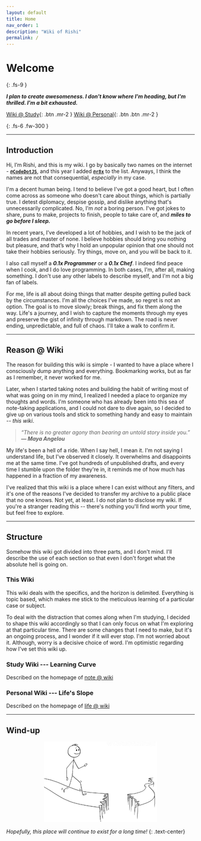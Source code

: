 ```yaml
---
layout: default
title: Home
nav_order: 1
description: "Wiki of Rishi"
permalink: /
---
```


# Welcome
{: .fs-9 }

__*I plan to create awesomeness. I don't know where I'm heading, but I'm thrilled. I'm a bit exhausted.*__


[Wiki @ Study](https://r8w.github.io/notes){: .btn .mr-2 } [Wiki @ Personal](https://r8w.github.io/personal){: .btn .btn .mr-2 }

{: .fs-6 .fw-300  }

<!-- ![Life](https://dl3.pushbulletusercontent.com/ky9Dnjat0S1NlygivFrEIcxZdfqBHqwG/158850776_441327147191923_8790429279939182606_n.jpg)

*This picture was taken by my friend in 2015.*
{: .fs-4 .text-center .fw-500 } -->

---

## Introduction

Hi, I’m Rishi, and this is my wiki. I go by basically two names on the internet - __[`@CodeDotJS`](https://github.com/CodeDotJS)__, and this year I added __[`@r8x`](https://ir8x.me)__ to the list. Anyways, I think the names are not that consequential, *especially* in my case.

I'm a decent human being. I tend to believe I've got a good heart, but I often come across as someone who doesn't care about things, which is partially true. I detest diplomacy, despise gossip, and dislike anything that's unnecessarily complicated. No, I'm *not* a boring person. I've got jokes to share, puns to make, projects to finish, people to take care of, and *__miles to go before I sleep.__*

In recent years, I’ve developed a lot of hobbies, and I wish to be the jack of all trades and master of none. I believe hobbies should bring you nothing but pleasure, and that’s why I hold an unpopular opinion that one should not take their hobbies seriously. Try things, move on, and you will be back to it.

I also call myself a __*0.1x Programmer*__ or a __*0.1x Chef*__. I indeed find peace when I cook, and I do love programming. In both cases, I'm, after all, making something. I don't use any other labels to describe myself, and I'm not a big fan of labels.

For me, life is all about doing things that matter despite getting pulled back by the circumstances. I'm all the choices I've made, so regret is not an option. The goal is to move slowly; break things, and fix them along the way. Life's a journey, and I wish to capture the moments through my eyes and preserve the gist of infinity through markdown. The road is never ending, unpredictable, and full of chaos. I'll take a walk to confirm it.

---

## Reason @ Wiki

The reason for building this wiki is simple - I wanted to have a place where I consciously dump anything and everything. Bookmarking works, but as far as I remember, it never worked for me.

Later, when I started taking notes and building the habit of writing most of what was going on in my mind, I realized I needed a place to organize my thoughts and words. I'm someone who has already been into this sea of note-taking applications, and I could not dare to dive again, so I decided to give up on various tools and stick to something handy and easy to maintain -- *this wiki*.

> *“There is no greater agony than bearing an untold story inside you.”*
	__― *Maya Angelou*__

My life's been a hell of a ride. When I say hell, I mean it. I'm not saying I understand life, but I've observed it closely. It overwhelms and disappoints me at the same time. I've got hundreds of unpublished drafts, and every time I stumble upon the folder they're in, it reminds me of how much has happened in a fraction of my awareness.

I've realized that this wiki is a place where I can exist without any filters, and it's one of the reasons I've decided to transfer my archive to a public place that no one knows. Not yet, at least. I do not plan to disclose my wiki. If you're a stranger reading this -- there's nothing you'll find worth your time, but feel free to explore.

---

## Structure

Somehow this wiki got divided into three parts, and I don't mind. I'll describe the use of each section so that even I don't forget what the absolute hell is going on.

### This Wiki

This wiki deals with the specifics, and the horizon is delimited. Everything is topic based, which makes me stick to the meticulous learning of a particular case or subject.

To deal with the distraction that comes along when I'm studying, I decided to shape this wiki accordingly so that I can only focus on what I'm exploring at that particular time. There are some changes that I need to make, but it's an ongoing process, and I wonder if it will ever stop. I'm not worried about it. Although, worry is a decisive choice of word. I'm optimistic regarding how I've set this wiki up.

### Study Wiki  ---  Learning Curve

Described on the homepage of [note @ wiki](https://r8w.github.io/notes)

### Personal Wiki  ---  Life's Slope

Described on the homepage of [life @ wiki](https://r8w.github.io/personal)

---

## Wind-up

<center><img width="60%" src="media/stickman.jpg"></center>

*Hopefully, this place will continue to exist for a long time!*
{: .text-center}


